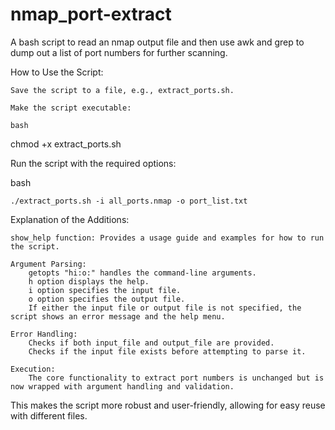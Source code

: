 # nmap_port-extract
A bash script to read an nmap output file and then use awk and grep to dump out a list of port numbers for further scanning.

How to Use the Script:

    Save the script to a file, e.g., extract_ports.sh.

    Make the script executable:

    bash

chmod +x extract_ports.sh

Run the script with the required options:

bash

    ./extract_ports.sh -i all_ports.nmap -o port_list.txt

Explanation of the Additions:

    show_help function: Provides a usage guide and examples for how to run the script.

    Argument Parsing:
        getopts "hi:o:" handles the command-line arguments.
        h option displays the help.
        i option specifies the input file.
        o option specifies the output file.
        If either the input file or output file is not specified, the script shows an error message and the help menu.

    Error Handling:
        Checks if both input_file and output_file are provided.
        Checks if the input file exists before attempting to parse it.

    Execution:
        The core functionality to extract port numbers is unchanged but is now wrapped with argument handling and validation.

This makes the script more robust and user-friendly, allowing for easy reuse with different files.
